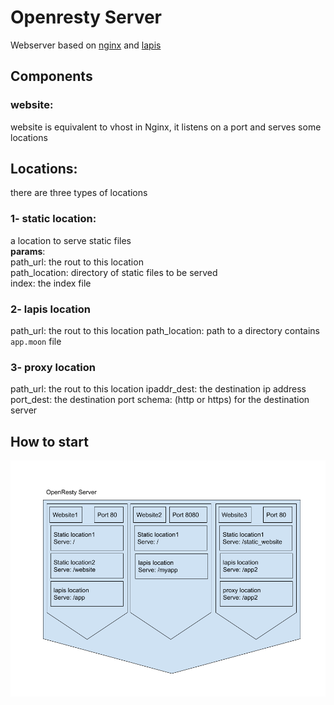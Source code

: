 # Openresty Server
Webserver based on [nginx](https://www.nginx.com/) and [lapis](https://leafo.net/lapis/reference/getting_started.html)

## Components
### website:
website is equivalent to vhost in Nginx, it listens on a port and serves some locations

## Locations:
there are three types of locations
### 1- static location:
a location to serve static files  
**params**:  
path_url: the rout to this location  
path_location: directory of static files to be served  
index: the index file  

### 2- lapis location
path_url: the rout to this location
path_location: path to a directory contains `app.moon` file

### 3- proxy location
path_url: the rout to this location
ipaddr_dest: the destination ip address
port_dest: the destination port
schema: (http or https) for the destination server


## How to start 

![example archticture](examples/example_archticture.png)
